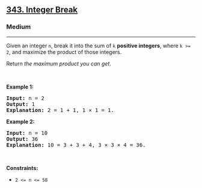 <h2><a href="https://leetcode.com/problems/integer-break/">343. Integer Break</a></h2><h3>Medium</h3><hr><div style="user-select: auto;"><p style="user-select: auto;">Given an integer <code style="user-select: auto;">n</code>, break it into the sum of <code style="user-select: auto;">k</code> <strong style="user-select: auto;">positive integers</strong>, where <code style="user-select: auto;">k &gt;= 2</code>, and maximize the product of those integers.</p>

<p style="user-select: auto;">Return <em style="user-select: auto;">the maximum product you can get</em>.</p>

<p style="user-select: auto;">&nbsp;</p>
<p style="user-select: auto;"><strong style="user-select: auto;">Example 1:</strong></p>

<pre style="user-select: auto;"><strong style="user-select: auto;">Input:</strong> n = 2
<strong style="user-select: auto;">Output:</strong> 1
<strong style="user-select: auto;">Explanation:</strong> 2 = 1 + 1, 1 × 1 = 1.
</pre>

<p style="user-select: auto;"><strong style="user-select: auto;">Example 2:</strong></p>

<pre style="user-select: auto;"><strong style="user-select: auto;">Input:</strong> n = 10
<strong style="user-select: auto;">Output:</strong> 36
<strong style="user-select: auto;">Explanation:</strong> 10 = 3 + 3 + 4, 3 × 3 × 4 = 36.
</pre>

<p style="user-select: auto;">&nbsp;</p>
<p style="user-select: auto;"><strong style="user-select: auto;">Constraints:</strong></p>

<ul style="user-select: auto;">
	<li style="user-select: auto;"><code style="user-select: auto;">2 &lt;= n &lt;= 58</code></li>
</ul>
</div>
